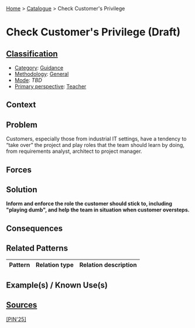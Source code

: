 [Home](../README.md) > [Catalogue](../Patterns_catalogue.md) > Check Customer's Privilege

# Check Customer's Privilege (Draft)

## [Classification](facets/facets.md)

- [Category](facets/categories/categories.md): [Guidance](facets/categories/Guidance.md)
- [Methodology](facets/methodologies/methodologies.md): [General](facets/methodologies/General.md)
- [Mode](facets/modes/modes.md): *TBD*
- [Primary perspective](facets/perspectives/perspectives.md): [Teacher](facets/perspectives/Teacher.md)

## Context

## Problem

Customers, especially those from industrial IT settings, have a tendency to “take over” the project and play roles that the team should learn by doing, from requirements analyst, architect to project manager.

## Forces

## Solution

**Inform and enforce the role the customer should stick to, including "playing dumb", and help the team in situation when customer oversteps.**

## Consequences

## Related Patterns

|Pattern|Relation type|Relation description|
|--|--|--|
 
## Example(s) / Known Use(s) 

## [Sources](../References.md)

[[PIN'25]](publications/pin25/pin25.md)
